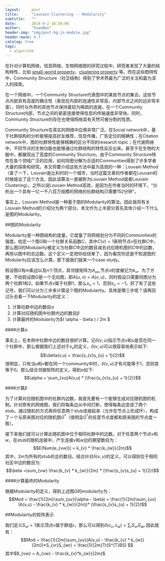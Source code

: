 ```yaml
---
layout:     post
title:      "Louvain Clustering -- Modularity"
subtitle:   ""
date:       2014-9-2 16:50:00
author:     "YuanBao"
header-img: "img/post-bg-js-module.jpg"
header-mask: 0.3
catalog: true
tags:
  - algorithm
---
```


在针对计算机网络，信息网络，生物网络图的研究过程中，研究者发现了大量的结构特性，比如 [small-world property](http://en.wikipedia.org/wiki/Watts_and_Strogatz_model)，[clustering property](http://en.wikipedia.org/wiki/Clustering_coefficient) 等。而在这些图特性中，Community Structure（社交结构）得到了学术界最为广泛的关注和最为深入的探索。

在一个网络中，一个Community Structure代表图中的某些节点的集合。这些节点内部具有高度的耦合性（表现在内部的连通性非常高，内部节点之间的边非常丰富），同时与外界的其他节点保持着较为稀疏的连接。在一个Community Structure内部，节点之间的紧密连接使得信息的传输速度非常快。同时，Community Structure的存在也使得网络具有天然可被分割的性质。

<!--more-->

Community Structure在真实的网络中应用非常广泛。在Social network中，基于社群结构的分析能够提高好友推荐，信息传播，广告定位的精确性；在Citation network中，图的社群特性能够精确的区分不同的research topic；在代谢网络中，不同节点的生物功能也能够通过社群结构的特性反应出来。甚至于在生物的大脑中，都展现出了高度的Community Sturcture。由于Community Structure特性在各个领域广泛的应用，如何将图分解为合适的Communities得到了许多学者大量的探索和研究。本文将要介绍这些方法中最为高效的一种：Louvain Method （查了一下，Louvain是比利时的一个城市，当时这篇文章的作者都在Louvain的时候提出了这个方法，因此该算法一直被称为Louvain Method或者Louvain Clustering）。之所以说Louvain Method高效，是因为在作者当时的环境下，“分析出一个具有一亿一千八百万规模的网络的社群结构只需要152分钟”。

事实上，Louvain Method是一种基于图的Modularity的算法。因此我将有关Louvain Method的介绍分为两个部分。本文作为上半部分首先具体介绍一下什么是图的Modularity。

##图的Modularity

Modularity是一种图结构的度量，它度量了将网络划分为不同的Communities的强度。给定一个图$G$和一个社群关系函数$C$，其中$C(v) = 1$表明节点$v$在社群$C$中，那么图$G$的Modularity被定义为社群$C$中边的数目减去对应随机图的$C$中的边数，再除以图中的总边数。这个定义一定把你给绕晕了，因为看完你还是不知道图的Modularity应该怎么计算。那下面我们就来一个case study。

假设图$G$有$m$条边以及$n$个顶点，其邻接矩阵为$A_{uv}$,节点$v$的度被记为$k_{v}$。为了方便，不妨假设图$G$是一个无向图，即$A(u,v) = A(v,u)$，同时假设只需要将图分为两个社群1和2。如果节点$v$属于社群1，那么$s_{v} = 1$，否则$s_{v} = -1$。好了有了这些记号，我们可以分为三步来计算这个图的Modularity。具体是哪三步呢？请再回过头去看一下Modularity的定义：

 1. 计算社群中边的数目$\alpha$
 2. 计算对应随机图中社群内边的数目$\beta$
 3. 计算最终的Modularity为$( \alpha - \beta ) / 2m $

####计算$\alpha$

事实上，在本例中社群中边的数目很好计算。记$\delta(v,u)$指示节点$v$和$u$是否在同一个社群中，那么根据我们上述对于$s_{v}$的定义，$\delta(v,u)$可以很容易地表示如下:
$$\delta(v,u) = \frac{s_{v}s_{u} + 1}{2}$$
很明显，只有当$u$和$v$都在同一个community中时，$\delta(v,u)$才有可能等于1，否则其等于0。那么结合邻接矩阵的定义，得到$\alpha$如下:
$$\alpha = \sum_{vu}A(v,u) * (\frac{s_{v}s_{u} + 1}{2})$$

####计算$\beta$

为了计算对应随机图中的社群内边数，我首先要有一个能够生成对应随机图的机制。针对原有的网络图，我们将每条边从中间打断，使得每条边变成了两个stub。通过随机的方式再将任意两个stub连接起来（允许在节点上形成环），构成了一个与原来图对应的随机图$G^{*}$（很明显$G^{*}$的任意节点度都和原来图的节点度一致）。

接下来我们就可以计算此随机图中位于相同社群中的边数。对于任意两个节点$v$和$w$，在stub的随机连接中，产生连接$v$和$w$边的期望数目为：
$$E(Num(e_{vw})) = k_{v} * \frac{k_{w}}{2m}$$
其中，$2m$为所有的stub的总的数目。结合针对$\delta(v,u)$的定义，可以得到位于相同社区中边的数目为:
$$\beta =\sum_{vw} \frac{k_{v} * k_{w}}{2m} * (\frac{s_{v}s_{u} + 1}{2})$$

####计算最终的Modularity

根据Modularity的定义，得到上述图$G$的modularity为：
$$Mod = \frac{1}{2m}\sum_{uv}(\alpha - \beta) = \frac{1}{2m}\sum_{uv}(A(v,u) - \frac{k_{v} * k_{w}}{2m})* (\frac{s_{v}s_{u} + 1}{2})$$


##Modularity的矩阵表示

我们定义$S_{vr} = 1$表示顶点$v$属于群组$r$。那么可以得到$\delta(c_{v}, c_{w}) = \sum_{r}{S_{vr}S_{wr}}$
因此就有：
$$Mod = \frac{1}{2m}\sum_{uv}(A(v,u) - \frac{k_{v} * k_{w}}{2m})*S_{vr}S_{wr} = \frac{1}{2m}Tr(S^{T}BS) $$其中$B_{vw} = A_{vw} - \frac{k_{v}*k_{w}}{2m}$.


